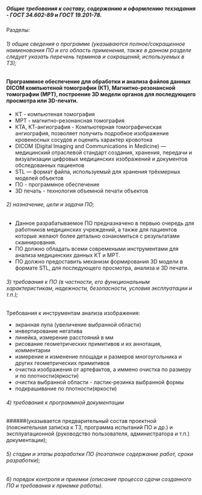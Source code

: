 ##### Общие требования к составу, содержанию и оформлению техзадания - ГОСТ 34.602-89 и ГОСТ 19.201-78.

Разделы:

###### 1) общие сведения о программе (указываются полное/сокращенное наименования ПО и его область применения, также в данном разделе следует указать перечень терминов и сокращений, используемых в ТЗ);

#### Программное обеспечение для обработки и анализа файлов данных DICOM компьютеной томографии (КТ), Магнитно-резонансной томографии (МРТ), построение 3D модели органов для последующего просмотра или 3D-печати.

 - КТ - компьютеная томография
 - МРТ - магнитно-резонансная томография
 - КТА, КТ-ангиография - Компьютерная томографическая ангиография, позволяет получить подробное изображение кровеносных сосудов и оценить характер кровотока
- DICOM (Digital Imaging and Communications in Medicine) — медицинский отраслевой стандарт создания, хранения, передачи и визуализации цифровых медицинских изображений и документов обследованных пациентов
 - STL — формат файла, используемый для хранения трёхмерных моделей объектов
 - ПО - программное обеспечение
 - 3D печать - технология объемной печати объектов


###### 2) назначение, цели и задачи ПО;

 - Данное разрабатываемое ПО предназначено в первыю очередь для работников медицинских учреждений, а также для пациентов которые желают более детально ознакомиться с результатами скаинирования.
 - ПО должно обладать всеми современыми инструментами для анализа медицинских данных КТ и МРТ.
 - ПО должно предоставить механизм формирования 3D модели в формате STL, для последующего просмотра, анализа и 3D печати.


###### 3) требования к ПО (в частности, его функциональным характеристикам, надежности, безопасности, условия эксплуатации и т.п.);


Требования к инструментам анализа изображения:
 - экранная лупа (увеличение выбранной области)
 - инвертирование негатива
 - линейка, измерение расстояний в мм
 - рисование геометрических примитивов и их аннотация, комментарии
 - измерение и изменение площади и размеров многоугольника и других геометрических примитивов
 - очистка изображения от артефактов, а иммено очистка по размеру и по плотности(яркости)
 - очистка выбранной области - ластик-резинка выбранной формы
 - подкрашивание по плотности(яркости)


###### 4) требования к программной документации
######(указывается предварительный состав проектной (пояснительная записка к ТЗ, программа испытаний ПО и др.)
и эксплуатационной (руководство пользователя, администратора и т.п.) документации);


###### 5) стадии и этапы разработки ПО (поэтапное содержание работ, сроки разработки);


###### 6) порядок контроля и приемки (описание процесса сдачи созданного ПО и требования к приемке работы).
